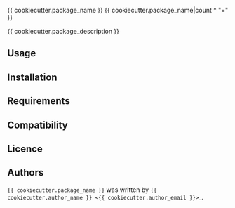 {{ cookiecutter.package_name }}
{{ cookiecutter.package_name|count * "=" }}

{{ cookiecutter.package_description }}

Usage
-----

Installation
------------

Requirements
------------

Compatibility
-------------

Licence
-------

Authors
-------

`{{ cookiecutter.package_name }}` was written by `{{ cookiecutter.author_name }} <{{ cookiecutter.author_email }}>`_.

